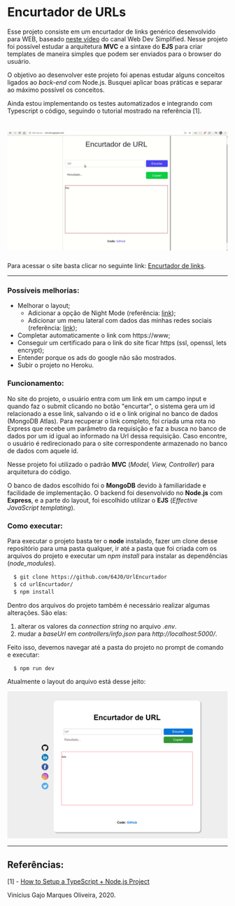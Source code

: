 # Encurtador de URLs

Esse projeto consiste em um encurtador de links genérico desenvolvido para WEB, baseado <a href="https://www.youtube.com/watch?v=SLpUKAGnm-g">neste vídeo</a> do canal Web Dev Simplified. Nesse projeto foi possível estudar a arquitetura **MVC** e a sintaxe do **EJS** para criar templates de maneira simples que podem ser enviados para o browser do usuário.

O objetivo ao desenvolver este projeto foi apenas estudar alguns conceitos ligados ao *back-end* com Node.js. Busquei aplicar boas práticas e separar ao máximo possível os conceitos.

Ainda estou implementando os testes automatizados e integrando com Typescript o código, seguindo o tutorial mostrado na referência [1].

<h1 align="center">
  <img src="assets-github/urlEncurtadorPreview.gif" alt="Gif mostrando o funcionamento do sistema.">
</h1>

Para acessar o site basta clicar no seguinte link: [Encurtador de links](http://urlcurto.appspot.com/).

---

### Possíveis melhorias:

- Melhorar o layout;
  - Adicionar a opção de Night Mode (referência: <a href="https://willianjusten.com.br/adicionando-night-mode-no-seu-site/">link</a>);
  - Adicionar um menu lateral com dados das minhas redes sociais (referência: <a href="https://willianjusten.com.br/menu-sticky-e-smooth-scroll-com-css-puro/">link</a>);
- Completar automaticamente o link com https://www;
- Conseguir um certificado para o link do site ficar https (ssl, openssl, lets encrypt);
- Entender porque os ads do google não são mostrados.
- Subir o projeto no Heroku.

### Funcionamento:

No site do projeto, o usuário entra com um link em um campo input e quando faz o submit clicando no botão "encurtar", o sistema gera um id relacionado a esse link, salvando o id e o link original no banco de dados (MongoDB Atlas). Para recuperar o link completo, foi criada uma rota no Express que recebe um parâmetro da requisição e faz a busca no banco de dados por um id igual ao informado na Url dessa requisição. Caso encontre, o usuário é redirecionado para o site correspondente armazenado no banco de dados com aquele id.

Nesse projeto foi utilizado o padrão <strong>MVC</strong> (<i>Model, View, Controller</i>) para arquitetura do código.

O banco de dados escolhido foi o <strong>MongoDB</strong> devido à familiaridade e facilidade de implementação. O backend foi desenvolvido no <strong>Node.js</strong> com <strong>Express</strong>, e a parte do layout, foi escolhido utilizar o <strong>EJS</strong> (<i>Effective JavaScript templating</i>).

### Como executar:

Para executar o projeto basta ter o <strong>node</strong> instalado, fazer um clone desse repositório para uma pasta qualquer, ir até a pasta que foi criada com os arquivos do projeto e executar um <i>npm install</i> para instalar as dependências (<i>node_modules</i>).

```bash
  $ git clone https://github.com/64J0/UrlEncurtador
  $ cd urlEncurtador/
  $ npm install
```

Dentro dos arquivos do projeto também é necessário realizar algumas alterações. São elas:
1. alterar os valores da <i>connection string</i> no arquivo <i>.env</i>.
2. mudar a <i>baseUrl</i> em <i>controllers/info.json</i> para <i>http://localhost:5000/</i>.

Feito isso, devemos navegar até a pasta do projeto no prompt de comando e executar:

```bash
  $ npm run dev
```

Atualmente o layout do arquivo está desse jeito:

![Imagem mostrando o layout atual do projeto](https://github.com/64J0/UrlEncurtador/blob/master/assets-github/screenshot.png)

---
## Referências:

[1] - [How to Setup a TypeScript + Node.js Project](https://khalilstemmler.com/blogs/typescript/node-starter-project/)

Vinícius Gajo Marques Oliveira, 2020.
